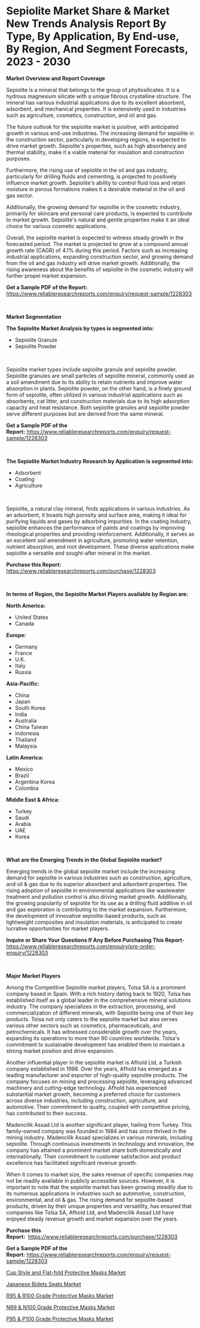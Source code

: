 <p><h1>Sepiolite Market Share & Market New Trends Analysis Report By Type, By Application, By End-use, By Region, And Segment Forecasts, 2023 - 2030</h1></p><p><strong>Market Overview and Report Coverage</strong></p>
<p><p>Sepiolite is a mineral that belongs to the group of phyllosilicates. It is a hydrous magnesium silicate with a unique fibrous crystalline structure. The mineral has various industrial applications due to its excellent absorbent, adsorbent, and mechanical properties. It is extensively used in industries such as agriculture, cosmetics, construction, and oil and gas.</p><p>The future outlook for the sepiolite market is positive, with anticipated growth in various end-use industries. The increasing demand for sepiolite in the construction sector, particularly in developing regions, is expected to drive market growth. Sepiolite's properties, such as high absorbency and thermal stability, make it a viable material for insulation and construction purposes.</p><p>Furthermore, the rising use of sepiolite in the oil and gas industry, particularly for drilling fluids and cementing, is projected to positively influence market growth. Sepiolite's ability to control fluid loss and retain moisture in porous formations makes it a desirable material in the oil and gas sector.</p><p>Additionally, the growing demand for sepiolite in the cosmetic industry, primarily for skincare and personal care products, is expected to contribute to market growth. Sepiolite's natural and gentle properties make it an ideal choice for various cosmetic applications.</p><p>Overall, the sepiolite market is expected to witness steady growth in the forecasted period. The market is projected to grow at a compound annual growth rate (CAGR) of 4.1% during this period. Factors such as increasing industrial applications, expanding construction sector, and growing demand from the oil and gas industry will drive market growth. Additionally, the rising awareness about the benefits of sepiolite in the cosmetic industry will further propel market expansion.</p></p>
<p><strong>Get a Sample PDF of the Report:</strong> <a href="https://www.reliableresearchreports.com/enquiry/request-sample/1228303">https://www.reliableresearchreports.com/enquiry/request-sample/1228303</a></p>
<p>&nbsp;</p>
<p><strong>Market Segmentation</strong></p>
<p><strong>The Sepiolite Market Analysis by types is segmented into:</strong></p>
<p><ul><li>Sepiolite Granule</li><li>Sepiolite Powder</li></ul></p>
<p>&nbsp;</p>
<p><p>Sepiolite market types include sepiolite granule and sepiolite powder. Sepiolite granules are small particles of sepiolite mineral, commonly used as a soil amendment due to its ability to retain nutrients and improve water absorption in plants. Sepiolite powder, on the other hand, is a finely ground form of sepiolite, often utilized in various industrial applications such as absorbents, cat litter, and construction materials due to its high adsorption capacity and heat resistance. Both sepiolite granules and sepiolite powder serve different purposes but are derived from the same mineral.</p></p>
<p><strong>Get a Sample PDF of the Report:</strong>&nbsp;<a href="https://www.reliableresearchreports.com/enquiry/request-sample/1228303">https://www.reliableresearchreports.com/enquiry/request-sample/1228303</a></p>
<p>&nbsp;</p>
<p><strong>The Sepiolite Market Industry Research by Application is segmented into:</strong></p>
<p><ul><li>Adsorbent</li><li>Coating</li><li>Agriculture</li></ul></p>
<p>&nbsp;</p>
<p><p>Sepiolite, a natural clay mineral, finds applications in various industries. As an adsorbent, it boasts high porosity and surface area, making it ideal for purifying liquids and gases by adsorbing impurities. In the coating industry, sepiolite enhances the performance of paints and coatings by improving rheological properties and providing reinforcement. Additionally, it serves as an excellent soil amendment in agriculture, promoting water retention, nutrient absorption, and root development. These diverse applications make sepiolite a versatile and sought-after mineral in the market.</p></p>
<p><strong>Purchase this Report:</strong>&nbsp; <a href="https://www.reliableresearchreports.com/purchase/1228303">https://www.reliableresearchreports.com/purchase/1228303</a></p>
<p>&nbsp;</p>
<p><strong>In terms of Region, the Sepiolite Market Players available by Region are:</strong></p>
<p>
    <p> <strong> North America: </strong>
        <ul>
            <li>United States</li>
            <li>Canada</li>
        </ul>
        </p> 
    <p> <strong> Europe: </strong>
        <ul>
            <li>Germany</li>
            <li>France</li>
            <li>U.K.</li>
            <li>Italy</li>
            <li>Russia</li>
        </ul>
        </p> 
    <p> <strong> Asia-Pacific: </strong>
        <ul>
            <li>China</li>
            <li>Japan</li>
            <li>South Korea</li>
            <li>India</li>
            <li>Australia</li>
            <li>China Taiwan</li>
            <li>Indonesia</li>
            <li>Thailand</li>
            <li>Malaysia</li>
        </ul>
        </p> 
    <p> <strong> Latin America: </strong>
        <ul>
            <li>Mexico</li>
            <li>Brazil</li>
            <li>Argentina Korea</li>
            <li>Colombia</li>
        </ul>
        </p> 
    <p> <strong> Middle East & Africa: </strong>
        <ul>
            <li>Turkey</li>
            <li>Saudi</li>
            <li>Arabia</li>
            <li>UAE</li>
            <li>Korea</li>
        </ul>
    </p>
    </p>
<p>&nbsp;</p>
<p><strong>What are the Emerging Trends in the Global Sepiolite market?</strong></p>
<p><p>Emerging trends in the global sepiolite market include the increasing demand for sepiolite in various industries such as construction, agriculture, and oil & gas due to its superior absorbent and adsorbent properties. The rising adoption of sepiolite in environmental applications like wastewater treatment and pollution control is also driving market growth. Additionally, the growing popularity of sepiolite for its use as a drilling fluid additive in oil and gas exploration is contributing to the market expansion. Furthermore, the development of innovative sepiolite-based products, such as lightweight composites and insulation materials, is anticipated to create lucrative opportunities for market players.</p></p>
<p><strong>Inquire or Share Your Questions If Any Before Purchasing This Report</strong>- <a href="https://www.reliableresearchreports.com/enquiry/pre-order-enquiry/1228303">https://www.reliableresearchreports.com/enquiry/pre-order-enquiry/1228303</a></p>
<p>&nbsp;</p>
<p><strong>Major Market Players</strong></p>
<p><p>Among the Competitive Sepiolite market players, Tolsa SA is a prominent company based in Spain. With a rich history dating back to 1920, Tolsa has established itself as a global leader in the comprehensive mineral solutions industry. The company specializes in the extraction, processing, and commercialization of different minerals, with Sepiolite being one of their key products. Tolsa not only caters to the sepiolite market but also serves various other sectors such as cosmetics, pharmaceuticals, and petrochemicals. It has witnessed considerable growth over the years, expanding its operations to more than 90 countries worldwide. Tolsa's commitment to sustainable development has enabled them to maintain a strong market position and drive expansion.</p><p>Another influential player in the sepiolite market is Afhold Ltd, a Turkish company established in 1998. Over the years, Afhold has emerged as a leading manufacturer and exporter of high-quality sepiolite products. The company focuses on mining and processing sepiolite, leveraging advanced machinery and cutting-edge technology. Afhold has experienced substantial market growth, becoming a preferred choice for customers across diverse industries, including construction, agriculture, and automotive. Their commitment to quality, coupled with competitive pricing, has contributed to their success.</p><p>Madencilik Assad Ltd is another significant player, hailing from Turkey. This family-owned company was founded in 1984 and has since thrived in the mining industry. Madencilik Assad specializes in various minerals, including sepiolite. Through continuous investments in technology and innovation, the company has attained a prominent market share both domestically and internationally. Their commitment to customer satisfaction and product excellence has facilitated significant revenue growth.</p><p>When it comes to market size, the sales revenue of specific companies may not be readily available in publicly accessible sources. However, it is important to note that the sepiolite market has been growing steadily due to its numerous applications in industries such as automotive, construction, environmental, and oil & gas. The rising demand for sepiolite-based products, driven by their unique properties and versatility, has ensured that companies like Tolsa SA, Afhold Ltd, and Madencilik Assad Ltd have enjoyed steady revenue growth and market expansion over the years.</p></p>
<p><strong>Purchase this Report:</strong>&nbsp;&nbsp;<a href="https://www.reliableresearchreports.com/purchase/1228303">https://www.reliableresearchreports.com/purchase/1228303</a></p>
<p></p>
<p><strong>Get a Sample PDF of the Report:</strong>&nbsp;<a href="https://www.reliableresearchreports.com/enquiry/request-sample/1228303">https://www.reliableresearchreports.com/enquiry/request-sample/1228303</a></p>
<p><p><a href="https://medium.com/@edwinsporer/cup-style-and-flat-fold-protective-masks-market-research-report-its-history-and-forecast-2023-to-fdddf5cc851d">Cup Style and Flat-fold Protective Masks Market</a></p><p><a href="https://medium.com/@isomjohnson/japanese-bidets-seats-market-trends-and-market-analysis-forecasted-for-period-2023-2030-d58c85812ff4">Japanese Bidets Seats Market</a></p><p><a href="https://medium.com/@tommiefadel2023/r95-amp-r100-grade-protective-masks-market-share-evolution-and-market-growth-trends-2023-2030-845f524bfa70">R95 & R100 Grade Protective Masks Market</a></p><p><a href="https://medium.com/@unamorgan6655/n99-n100-grade-protective-masks-market-analysis-and-sze-forecasted-for-period-from-2023-to-2030-21d830d444e3">N99 & N100 Grade Protective Masks Market</a></p><p><a href="https://medium.com/@tracylarson12/decoding-p95-p100-grade-protective-masks-market-metrics-market-share-trends-and-growth-0ca366316b59">P95 & P100 Grade Protective Masks Market</a></p></p>